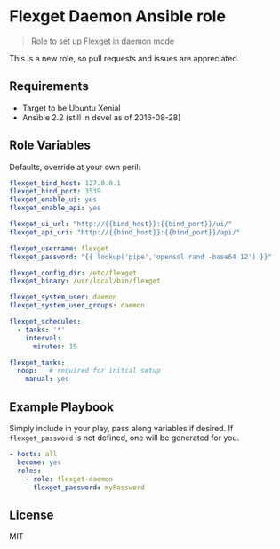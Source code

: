 Flexget Daemon Ansible role
===========================

> Role to set up Flexget in daemon mode

This is a new role, so pull requests and issues are appreciated.

Requirements
------------

- Target to be Ubuntu Xenial
- Ansible 2.2 (still in devel as of 2016-08-28)

Role Variables
--------------

Defaults, override at your own peril:

```yaml
flexget_bind_host: 127.0.0.1
flexget_bind_port: 3539
flexget_enable_ui: yes
flexget_enable_api: yes

flexget_ui_url: "http://{{bind_host}}:{{bind_port}}/ui/"
flexget_api_uri: "http://{{bind_host}}:{{bind_port}}/api/"

flexget_username: flexget
flexget_password: "{{ lookup('pipe','openssl rand -base64 12') }}"

flexget_config_dir: /etc/flexget
flexget_binary: /usr/local/bin/flexget

flexget_system_user: daemon
flexget_system_user_groups: daemon

flexget_schedules: 
  - tasks: '*'
    interval:
      minutes: 15

flexget_tasks:
  noop:   # required for initial setup
    manual: yes
```


Example Playbook
----------------

Simply include in your play, pass along variables if desired.  If `flexget_password` is not defined, one will be generated for you.

```yaml
- hosts: all
  become: yes
  roles:
    - role: flexget-daemon
      flexget_password: myPassword

```

License
-------

MIT
